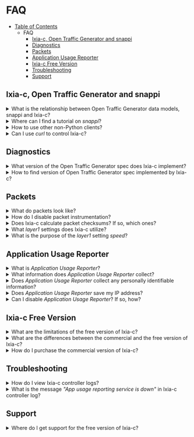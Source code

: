 # FAQ

- [Table of Contents](readme.md)
  - FAQ
    - [Ixia-c, Open Traffic Generator and snappi](#ixia-c-open-traffic-generator-and-snappi)
    - [Diagnostics](#diagnostics)
    - [Packets](#packets)
    - [Application Usage Reporter](#application-usage-reporter)
    - [Ixia-c Free Version](#Ixia-c-free-version)
    - [Troubleshooting](#troubleshooting)
    - [Support](#support)

## Ixia-c, Open Traffic Generator and snappi

<details>
<summary>
What is the relationship between Open Traffic Generator data models, snappi and Ixia-c?
</summary>
<br>

The [Open Traffic Generator](https://github.com/open-traffic-generator/models) data models describe a vendor neutral data models and APIs for test traffic generation.  The models are based on OpenAPI v3.  Ixia-c is a traffic generator that complies with these APIs.  [snappi](https://github.com/open-traffic-generator/snappi) is a *Pythonic* client library that can be used to write tests that run against Ixia-c.

The following two diagrams illustrate this relationship.

<div align="center">
  <br>
  <img src="res/api-sdk-tests.drawio.svg"></img>
</div>
<br>
<div align="center">
  <br>
  <img src="res/tests-sdk-ixia-c.drawio.svg"></img>
</div>
<br>
</details>

<details>
<summary>
Where can I find a tutorial on <i>snappi</i>?
</summary>
<br>

The [Hello snappi](hello-snappi.md) tutorial is a good starting point to get familiar with `snappi`.  
</details>

<details>
<summary>
How to use other non-Python clients?
</summary>
<br>

TODO: Fill in details here.
</details>

<details>
<summary>
Can I use <i>curl</i> to control Ixia-c?
</summary>
<br>

Yes.  Refer to the [Quick Start](../readme.md##quick-start) on the Ixia-c home page.
</details>

## Diagnostics

<details>
<summary>
What version of the Open Traffic Generator spec does Ixia-c implement?
</summary>
<br>

Ixia-c implements version [0.3.8](https://github.com/open-traffic-generator/models/releases/tag/v0.3.2) of the Open Traffic Generator Data Model. You can view the model [here](https://redocly.github.io/redoc/?url=https://github.com/open-traffic-generator/models/releases/download/v0.3.8/openapi.yaml).

</details>

<details>
<summary>
How to find version of Open Traffic Generator spec implemented by Ixia-c?
</summary>
<br>

Open Traffic Generator Data Model can be accessed from any browser by pointing it to (https://\<controller-host-ip\>/docs/openapi.json).  The `info` section contains the `version` of the Open Traffic Generator Data Model implemented by the Ixia-c controller.

</details>

## Packets

<details>
<summary>
What do packets look like?
</summary>
<br>

Ixia packet testers utilize a proprietary flow-tracking technique which involves inserting a special *instrumentation header* into the packet.  It is inserted after the last valid protocol header ie, in the payload.  

<div align="center">
  <br>
  <img src="res/packet-instrumentation.png"></img>
</div>
<br>

The fields in this header are:

- a *signature* which servers as marker to indicate start of header
- a *PGID* or *port group id* field to distinguish between different flows
- a 32 bit *sequence number* that can be used to detect packet re-ordering
- a 32 bit timestamp that can be used to measure one-way latency

</details>

<details>
<summary>
How do I disable packet instrumentation?
</summary>
<br>

According to the Open Traffic Generator data model packet instrumentation is enabled by default on all the flows.  It is not possible to disable it at the moment.  An update to the data model that allows the end user to disable instrumentation is in the process of being merged into the *main* branch and will be submitted in the coming weeks.  Ixia-c will implement it at that point.

</details>

<details>
<summary>
Does Ixia-c calculate packet checksums?  If so, which ones?
</summary>
<br>

Yes, the Ixia-c traffic-engine automatically calculates the Ethernet FCS, IPv4, TCP and UDP checksums.  The traffic-engine is capable of calculating *four* checksums (in each packet).  TODO: verify.
</details>

<details>
<summary>
What <i>layer1</i> settings does Ixia-c utilize?
</summary>
<br>

The only `layer1` setting that is used by the Ixia-c traffic engine is `speed`.  This setting is used to help convert flow rate specified as *percentage line-rate* into packets/second (pps) and to ensure that proper inter-packet-gaps are used.
</details>

<details>
<summary>
What is the purpose of the <i>layer1</i> setting <i>speed</i>?
</summary>
<br>

To calculate packets/second (pps) when the flow rate is specified as *percentage line-rate* and to ensure proper inter-packet-gaps.
</details>

## Application Usage Reporter

<details>
<summary>
What is <i>Application Usage Reporter</i>?
</summary>
<br>

The `app-usage-reporter` container collects and uploads to the Keysight cloud some basic telemetry information from the Ixia-c controller.  This information helps Keysight improve the controller by focusing on the features that are being used by end users.
</details>

<details>
<summary>
What information does <i>Application Usage Reporter</i> collect?
</summary>
<br>

The *Application Usage Reporter* collects configuration related information like the number of ports in a test, number of flows configured, number of values used in a pattern. TODO:  Need to give an exhaustive list.
</details>

<details>
<summary>
Does <i>Application Usage Reporter</i> collect any personally identifiable information?
</summary>
<br>

No.  The *Application Usage Reporter* does NOT collect any personally identifiable information like username, hostname, email address, etc.
</details>

<details>
<summary>
Does <i>Application Usage Reporter</i> save my IP address?
</summary>
<br>
No.
</details>

<details>
<summary>
Can I disable <i>Application Usage Reporter</i>? If so, how?
</summary>
<br>

Yes, the *Application Usage Reporter* can be disabled.  Refer to the [Deployment Parameters](deployments.md#deployment-parameters) section in the Deployment Guide.
</details>

## Ixia-c Free Version

<details>
<summary>
What are the limitations of the free version of Ixia-c?
</summary>
<br>

The free version of Ixia-c controller supports up to 4 ports in one session and the Ixia-c traffic-engine is limited to running over `raw` sockets.
</details>

<details>
<summary>
What are the differences between the commercial and the free version of Ixia-c?
</summary>
<br>
The following table highlights the differences between the commercial and the free version of Ixia-c.

| Capability | Ixia-c Free | Ixia-c Commercial |
-------------| ------------| ------------------|
| # of Ports | 4 | Unlimited |
| Traffic Engine - Raw | Supported | Supported |
| Traffic Engine - DPDK PCI | Not Supported | Supported |
| Support | Slack Channel | Keysight Support |

</details>

<details>
<summary>
How do I purchase the commercial version of Ixia-c?
</summary>
<br>

Contact your Keysight Sales Rep or reach out to us [here](https://www.keysight.com/us/en/contact.html).
</details>

## Troubleshooting

<details>
<summary>
How do I view Ixia-c controller logs?
</summary>
<br>

Start Ixia-c controller with the `--log-out` option and then use `docker logs` to view the controller log.
</details>

<details>
<summary>
What is the message <i>"App usage reporting service is down"</i> in Ixia-c controller log?
</summary>
<br>

This message indicates that the `app-usage-reporter` container is not reachable from the Ixia-c controller.  This does NOT affect Ixia-c controller's normal operation.  Refer to [Deployment Parameters](deployments.md#deployment-parameters) for more details on how to override the default location for the app-usage-reporter or how to disable it all together.
</details>

## Support

<details>
<summary>
Where do I get support for the free version of Ixia-c?
</summary>
<br>

Reach out to us on [Slack](support.md) for support.
</details>
